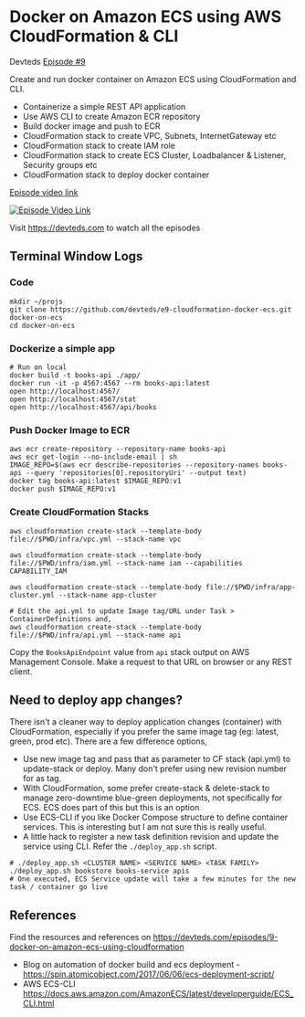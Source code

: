 # Docker on Amazon ECS using AWS CloudFormation & CLI

Devteds [Episode #9](https://devteds.com/episodes/9-docker-on-amazon-ecs-using-cloudformation)

Create and run docker container on Amazon ECS using CloudFormation and CLI.

- Containerize a simple REST API application
- Use AWS CLI to create Amazon ECR repository
- Build docker image and push to ECR
- CloudFormation stack to create VPC, Subnets, InternetGateway etc
- CloudFormation stack to create IAM role
- CloudFormation stack to create ECS Cluster, Loadbalancer & Listener, Security groups etc
- CloudFormation stack to deploy docker container

[Episode video link](https://youtu.be/Gr2yTSsVSqg)

[![Episode Video Link](https://i.ytimg.com/vi/Gr2yTSsVSqg/hqdefault.jpg)](https://youtu.be/Gr2yTSsVSqg)

Visit https://devteds.com to watch all the episodes

## Terminal Window Logs

### Code

```
mkdir ~/projs
git clone https://github.com/devteds/e9-cloudformation-docker-ecs.git docker-on-ecs
cd docker-on-ecs
```

### Dockerize a simple app

```
# Run on local
docker build -t books-api ./app/
docker run -it -p 4567:4567 --rm books-api:latest
open http://localhost:4567/
open http://localhost:4567/stat
open http://localhost:4567/api/books
```

### Push Docker Image to ECR

```
aws ecr create-repository --repository-name books-api
aws ecr get-login --no-include-email | sh
IMAGE_REPO=$(aws ecr describe-repositories --repository-names books-api --query 'repositories[0].repositoryUri' --output text)
docker tag books-api:latest $IMAGE_REPO:v1
docker push $IMAGE_REPO:v1
```

### Create CloudFormation Stacks

```
aws cloudformation create-stack --template-body file://$PWD/infra/vpc.yml --stack-name vpc

aws cloudformation create-stack --template-body file://$PWD/infra/iam.yml --stack-name iam --capabilities CAPABILITY_IAM

aws cloudformation create-stack --template-body file://$PWD/infra/app-cluster.yml --stack-name app-cluster

# Edit the api.yml to update Image tag/URL under Task > ContainerDefinitions and,
aws cloudformation create-stack --template-body file://$PWD/infra/api.yml --stack-name api
```

Copy the `BooksApiEndpoint` value from `api` stack output on AWS Management Console. Make a request to that URL on browser or any REST client.

## Need to deploy app changes?

There isn't a cleaner way to deploy application changes (container) with CloudFormation, especially if you prefer the same image tag (eg: latest, green, prod etc). There are a few difference options,

- Use new image tag and pass that as parameter to CF stack (api.yml) to update-stack or deploy. Many don't prefer using new revision number for as tag.
- With CloudFormation, some prefer create-stack & delete-stack to manage zero-downtime blue-green deployments, not specifically for ECS. ECS does part of this but this is an option
- Use ECS-CLI if you like Docker Compose structure to define container services. This is interesting but I am not sure this is really useful.
- A little hack to register a new task definition revision and update the service using CLI. Refer the `./deploy_app.sh` script.

```
# ./deploy_app.sh <CLUSTER NAME> <SERVICE NAME> <TASK FAMILY>
./deploy_app.sh bookstore books-service apis
# One executed, ECS Service update will take a few minutes for the new task / container go live
```


## References

Find the resources and references on https://devteds.com/episodes/9-docker-on-amazon-ecs-using-cloudformation

- Blog on automation of docker build and ecs deployment - https://spin.atomicobject.com/2017/06/06/ecs-deployment-script/
- AWS ECS-CLI https://docs.aws.amazon.com/AmazonECS/latest/developerguide/ECS_CLI.html